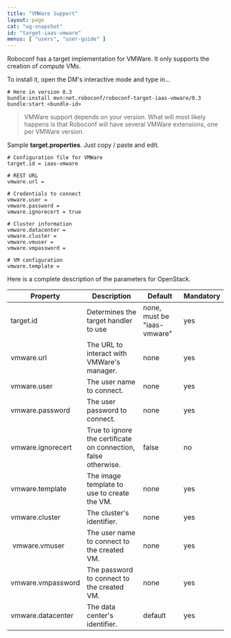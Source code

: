```yaml
---
title: "VMWare Support"
layout: page
cat: "ug-snapshot"
id: "target-iaas-vmware"
menus: [ "users", "user-guide" ]
---
```


Roboconf has a target implementation for VMWare.
It only supports the creation of *compute* VMs.

To install it, open the DM's interactive mode and type in...

```properties
# Here in version 0.3
bundle:install mvn:net.roboconf/roboconf-target-iaas-vmware/0.3
bundle:start <bundle-id>
```

> VMWare support depends on your version.
> What will most likely happens is that Roboconf will have several VMWare extensions, one per VMWare version.

Sample **target.properties**.
Just copy / paste and edit.

```properties
# Configuration file for VMWare
target.id = iaas-vmware

# REST URL
vmware.url =

# Credentials to connect
vmware.user	=
vmware.password	=
vmware.ignorecert = true

# Cluster information
vmware.datacenter =
vmware.cluster =
vmware.vmuser =
vmware.vmpassword =

# VM configuration
vmware.template =
```

Here is a complete description of the parameters for OpenStack.

| Property | Description | Default | Mandatory |
| --- | --- | --- | --- |
| target.id | Determines the target handler to use | none, must be "iaas-vmware" | yes |
| vmware.url | The URL to interact with VMWare's manager. | none | yes |
| vmware.user | The user name to connect. | none | yes |
| vmware.password | The user password to connect. | none | yes |
| vmware.ignorecert| True to ignore the certificate on connection, false otherwise. | false | no |
| vmware.template | The image template to use to create the VM. | none | yes |
| vmware.cluster | The cluster's identifier. | none | yes |
| vmware.vmuser | The user name to connect to the created VM. | none | yes |
| vmware.vmpassword | The password to connect to the created VM. | none | yes |
| vmware.datacenter | The data center's identifier. | default | yes |
